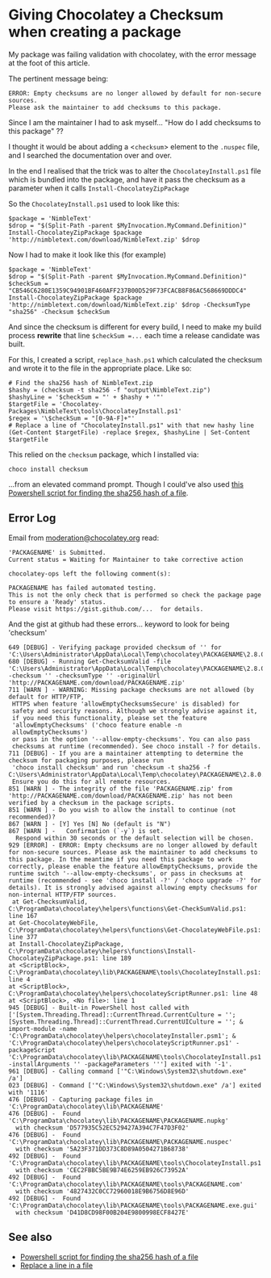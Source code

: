 # Giving Chocolatey a Checksum when creating a package

My package was failing validation with chocolatey, with the error message at the foot of this article.

The pertinent message being:

    ERROR: Empty checksums are no longer allowed by default for non-secure sources. 
    Please ask the maintainer to add checksums to this package.


Since I am the maintainer I had to ask myself... "How do I add checksums to this package" ??

I thought it would be about adding a &lt;`checksum`&gt; element to the `.nuspec` file, and I searched the documentation over and over.

In the end I realised that the trick was to alter the `ChocolateyInstall.ps1` file which is bundled into the package, and have it pass the checksum as a parameter when it calls `Install-ChocolateyZipPackage`

So the `ChocolateyInstall.ps1` used to look like this:


    $package = 'NimbleText'
    $drop = "$(Split-Path -parent $MyInvocation.MyCommand.Definition)"
    Install-ChocolateyZipPackage $package 'http://nimbletext.com/download/NimbleText.zip' $drop
    
Now I had to make it look like this (for example)

    $package = 'NimbleText'
    $drop = "$(Split-Path -parent $MyInvocation.MyCommand.Definition)"
    $checkSum = "CB546C6280E1359C94901BF460AFF237B00D529F73FCACB8F86AC568669DDDC4"
    Install-ChocolateyZipPackage $package 'http://nimbletext.com/download/NimbleText.zip' $drop -ChecksumType "sha256" -Checksum $checkSum

And since the checksum is different for every build, I need to make my build process **rewrite** that line `$checkSum =...` each time a release candidate was built.


For this, I created a script, `replace_hash.ps1` which calculated the checksum and wrote it to the file in the appropriate place. Like so:


    # Find the sha256 hash of NimbleText.zip
    $hashy = (checksum -t sha256 -f "output\NimbleText.zip")
    $hashyLine = '$checkSum = "' + $hashy + '"'
    $targetFile = 'Chocolatey-Packages\NimbleText\tools\ChocolateyInstall.ps1'
    $regex = '\$checkSum = "[0-9A-F]+"' 
    # Replace a line of "ChocolateyInstall.ps1" with that new hashy line
    (Get-Content $targetFile) -replace $regex, $hashyLine | Set-Content $targetFile


This relied on the `checksum` package, which I installed via:

    choco install checksum

...from an elevated command prompt. Though I could've also used [this Powershell script for finding the sha256 hash of a file](../powershell/get_filehash.md).



    
    
## Error Log
    
Email from moderation@chocolatey.org read:

    'PACKAGENAME' is Submitted.
    Current status = Waiting for Maintainer to take corrective action

    chocolatey-ops left the following comment(s):

    PACKAGENAME has failed automated testing.
    This is not the only check that is performed so check the package page to ensure a 'Ready' status.
    Please visit https://gist.github.com/...  for details.

    
And the gist at github had these errors... keyword to look for being 'checksum'    
    
    649 [DEBUG] - Verifying package provided checksum of '' for 'C:\Users\Administrator\AppData\Local\Temp\chocolatey\PACKAGENAME\2.8.0.38449\PACKAGENAME.zip'.
    680 [DEBUG] - Running Get-ChecksumValid -file 'C:\Users\Administrator\AppData\Local\Temp\chocolatey\PACKAGENAME\2.8.0.38449\PACKAGENAME.zip' -checksum '' -checksumType '' -originalUrl 'http://PACKAGENAME.com/download/PACKAGENAME.zip' 
    711 [WARN ] - WARNING: Missing package checksums are not allowed (by default for HTTP/FTP, 
     HTTPS when feature 'allowEmptyChecksumsSecure' is disabled) for 
     safety and security reasons. Although we strongly advise against it, 
     if you need this functionality, please set the feature 
     'allowEmptyChecksums' ('choco feature enable -n 
     allowEmptyChecksums') 
     or pass in the option '--allow-empty-checksums'. You can also pass 
     checksums at runtime (recommended). See choco install -? for details.
    711 [DEBUG] - If you are a maintainer attempting to determine the checksum for packaging purposes, please run 
     'choco install checksum' and run 'checksum -t sha256 -f C:\Users\Administrator\AppData\Local\Temp\chocolatey\PACKAGENAME\2.8.0.38449\PACKAGENAME.zip' 
     Ensure you do this for all remote resources.
    851 [WARN ] - The integrity of the file 'PACKAGENAME.zip' from 'http://PACKAGENAME.com/download/PACKAGENAME.zip' has not been verified by a checksum in the package scripts.
    851 [WARN ] - Do you wish to allow the install to continue (not recommended)?
    867 [WARN ] - [Y] Yes [N] No (default is "N")
    867 [WARN ] -   Confirmation (`-y`) is set.
      Respond within 30 seconds or the default selection will be chosen.
    929 [ERROR] - ERROR: Empty checksums are no longer allowed by default for non-secure sources. Please ask the maintainer to add checksums to this package. In the meantime if you need this package to work correctly, please enable the feature allowEmptyChecksums, provide the runtime switch '--allow-empty-checksums', or pass in checksums at runtime (recommended - see 'choco install -?' / 'choco upgrade -?' for details). It is strongly advised against allowing empty checksums for non-internal HTTP/FTP sources.
     at Get-ChecksumValid, C:\ProgramData\chocolatey\helpers\functions\Get-CheckSumValid.ps1: line 167
    at Get-ChocolateyWebFile, C:\ProgramData\chocolatey\helpers\functions\Get-ChocolateyWebFile.ps1: line 377
    at Install-ChocolateyZipPackage, C:\ProgramData\chocolatey\helpers\functions\Install-ChocolateyZipPackage.ps1: line 189
    at <ScriptBlock>, C:\ProgramData\chocolatey\lib\PACKAGENAME\tools\ChocolateyInstall.ps1: line 4
    at <ScriptBlock>, C:\ProgramData\chocolatey\helpers\chocolateyScriptRunner.ps1: line 48
    at <ScriptBlock>, <No file>: line 1
    945 [DEBUG] - Built-in PowerShell host called with ['[System.Threading.Thread]::CurrentThread.CurrentCulture = '';[System.Threading.Thread]::CurrentThread.CurrentUICulture = ''; & import-module -name 'C:\ProgramData\chocolatey\helpers\chocolateyInstaller.psm1'; & 'C:\ProgramData\chocolatey\helpers\chocolateyScriptRunner.ps1' -packageScript 'C:\ProgramData\chocolatey\lib\PACKAGENAME\tools\ChocolateyInstall.ps1' -installArguments '' -packageParameters '''] exited with '-1'.
    961 [DEBUG] - Calling command ['"C:\Windows\System32\shutdown.exe" /a']
    023 [DEBUG] - Command ['"C:\Windows\System32\shutdown.exe" /a'] exited with '1116'
    476 [DEBUG] - Capturing package files in 'C:\ProgramData\chocolatey\lib\PACKAGENAME'
    476 [DEBUG] -  Found 'C:\ProgramData\chocolatey\lib\PACKAGENAME\PACKAGENAME.nupkg'
      with checksum 'D577935C52EC529427A394C7F47D3F02'
    476 [DEBUG] -  Found 'C:\ProgramData\chocolatey\lib\PACKAGENAME\PACKAGENAME.nuspec'
      with checksum '5A23F371DD373C8D89A0504271B68738'
    492 [DEBUG] -  Found 'C:\ProgramData\chocolatey\lib\PACKAGENAME\tools\ChocolateyInstall.ps1'
      with checksum 'CEC2FBBC5BE9B74E6259EB926C73952A'
    492 [DEBUG] -  Found 'C:\ProgramData\chocolatey\lib\PACKAGENAME\tools\PACKAGENAME.com'
      with checksum '4827432C0CC72960018E9B6756D8E96D'
    492 [DEBUG] -  Found 'C:\ProgramData\chocolatey\lib\PACKAGENAME\tools\PACKAGENAME.exe.gui'
      with checksum 'D41D8CD98F00B204E9800998ECF8427E'
      
## See also

 * [Powershell script for finding the sha256 hash of a file](../powershell/get_filehash.md)
 * [Replace a line in a file](../powershell/replace_a_line_in_a_file.md)
